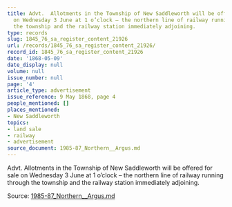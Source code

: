 ```yaml
---
title: Advt.  Allotments in the Township of New Saddleworth will be offered for sale
  on Wednesday 3 June at 1 o’clock – the northern line of railway running through
  the township and the railway station immediately adjoining.
type: records
slug: 1845_76_sa_register_content_21926
url: /records/1845_76_sa_register_content_21926/
record_id: 1845_76_sa_register_content_21926
date: '1868-05-09'
date_display: null
volume: null
issue_number: null
page: '4'
article_type: advertisement
issue_reference: 9 May 1868, page 4
people_mentioned: []
places_mentioned:
- New Saddleworth
topics:
- land sale
- railway
- advertisement
source_document: 1985-87_Northern__Argus.md
---
```


Advt.  Allotments in the Township of New Saddleworth will be offered for sale on Wednesday 3 June at 1 o’clock – the northern line of railway running through the township and the railway station immediately adjoining.

Source: [1985-87_Northern__Argus.md](/downloads/markdown/1985-87_Northern__Argus.md)
